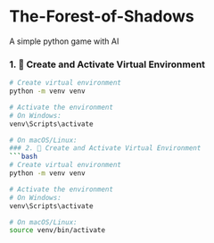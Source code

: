 # The-Forest-of-Shadows
A simple python game with AI

### 1. 🐍 Create and Activate Virtual Environment
```bash
# Create virtual environment
python -m venv venv

# Activate the environment
# On Windows:
venv\Scripts\activate

# On macOS/Linux:
### 2. 🐍 Create and Activate Virtual Environment
```bash
# Create virtual environment
python -m venv venv

# Activate the environment
# On Windows:
venv\Scripts\activate

# On macOS/Linux:
source venv/bin/activate
